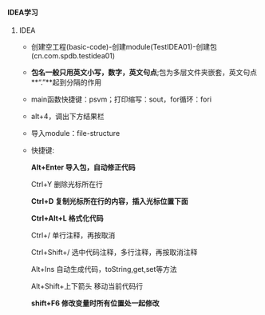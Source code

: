 #### IDEA学习

1. IDEA

   - 创建空工程(basic-code)-创建module(TestIDEA01)-创建包(cn.com.spdb.testidea01)

   - **包名一般只用英文小写，数字，英文句点**;包为多层文件夹嵌套，英文句点**“.”**起到分隔的作用

   - main函数快捷键：psvm；打印缩写：sout，for循环：fori

   - alt+4，调出下方结果栏

   - 导入module：file-structure

   - 快捷键:

     **Alt+Enter 导入包，自动修正代码**

     Ctrl+Y       删除光标所在行

     **Ctrl+D       复制光标所在行的内容，插入光标位置下面**

     **Ctrl+Alt+L 格式化代码**

     Ctrl+/         单行注释，再按取消

     Ctrl+Shift+/     选中代码注释，多行注释，再按取消注释

     Alt+Ins        自动生成代码，toString,get,set等方法

     Alt+Shift+上下箭头   移动当前代码行
     
     **shift+F6  修改变量时所有位置处一起修改**

